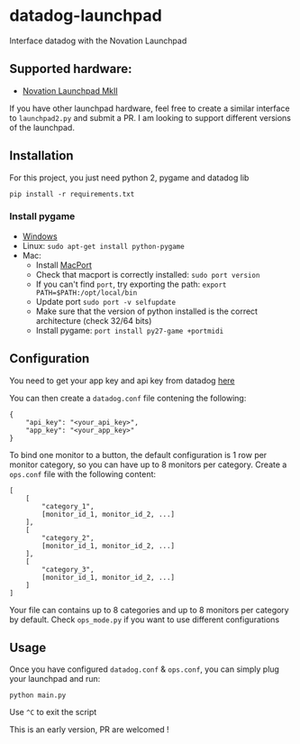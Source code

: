 # datadog-launchpad

Interface datadog with the Novation Launchpad

## Supported hardware:

- [Novation Launchpad MkII](http://global.novationmusic.com/launch/launchpad)

If you have other launchpad hardware, feel free to create a similar interface to `launchpad2.py` and submit a PR.
I am looking to support different versions of the launchpad.

## Installation

For this project, you just need python 2, pygame and datadog lib
```
pip install -r requirements.txt
```

### Install pygame

- [Windows](http://www.pygame.org/download.shtml)
- Linux: `sudo apt-get install python-pygame`
- Mac:
  - Install [MacPort](https://www.macports.org/install.php)
  - Check that macport is correctly installed: `sudo port version`
  - If you can't find `port`, try exporting the path: `export PATH=$PATH:/opt/local/bin`
  - Update port `sudo port -v selfupdate`
  - Make sure that the version of python installed is the correct architecture (check 32/64 bits)
  - Install pygame: `port install py27-game +portmidi`

## Configuration

You need to get your app key and api key from datadog [here](https://app.datadoghq.com/account/settings#api)

You can then create a `datadog.conf` file contening the following:

```
{
    "api_key": "<your_api_key>",
    "app_key": "<your_app_key>"
}
```

To bind one monitor to a button, the default configuration is 1 row per monitor category, so you can have up to 8 monitors per category.
Create a `ops.conf` file with the following content:

```
[
    [
        "category_1",
        [monitor_id_1, monitor_id_2, ...]
    ],
    [
        "category_2",
        [monitor_id_1, monitor_id_2, ...]
    ],
    [
        "category_3",
        [monitor_id_1, monitor_id_2, ...]
    ]
]
```
Your file can contains up to 8 categories and up to 8 monitors per category by default.
Check `ops_mode.py` if you want to use different configurations

## Usage

Once you have configured `datadog.conf` & `ops.conf`, you can simply plug your launchpad and run:

```
python main.py
```

Use `^C` to exit the script

This is an early version, PR are welcomed !
